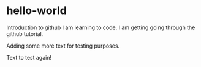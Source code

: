 # hello-world
Introduction to github
I am learning to code.  I am getting going through the github tutorial.

Adding some more text for testing purposes.

Text to test again!
